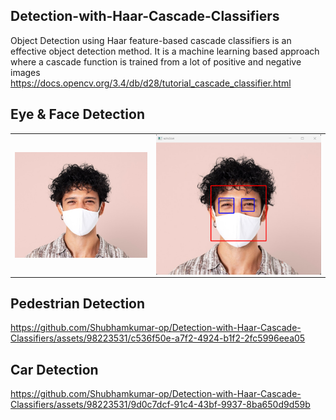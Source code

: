 ## Detection-with-Haar-Cascade-Classifiers
Object Detection using Haar feature-based cascade classifiers is an effective object detection method. It is a machine learning based approach where a cascade function is trained from a lot of positive and negative images
<br>https://docs.opencv.org/3.4/db/d28/tutorial_cascade_classifier.html


## Eye & Face Detection

<table align="center">
<tr>
<td><img align="center" src="https://github.com/Shubhamkumar-op/Detection-with-Haar-Cascade-Classifiers/blob/main/images/test2.jpg" />
</td>
<td>
  <img align="left" src="https://github.com/Shubhamkumar-op/Detection-with-Haar-Cascade-Classifiers/blob/main/images/Screenshot%202023-06-21%20222334.png" />
</td>
</tr>
</table>

## Pedestrian Detection
https://github.com/Shubhamkumar-op/Detection-with-Haar-Cascade-Classifiers/assets/98223531/c536f50e-a7f2-4924-b1f2-2fc5996eea05

## Car Detection
https://github.com/Shubhamkumar-op/Detection-with-Haar-Cascade-Classifiers/assets/98223531/9d0c7dcf-91c4-43bf-9937-8ba650d9d59b


